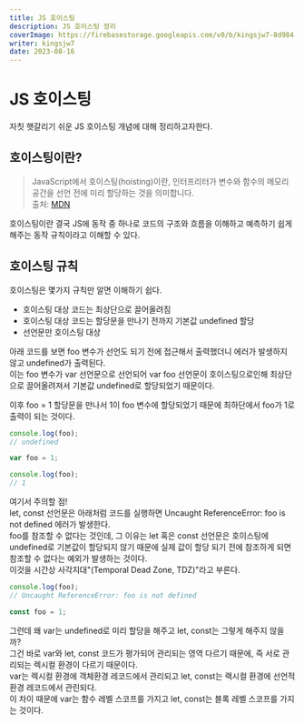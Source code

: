 ```yaml
---
title: JS 호이스팅
description: JS 호이스팅 정리
coverImage: https://firebasestorage.googleapis.com/v0/b/kingsjw7-8d984.appspot.com/o/tech%2Fhoisting%2Fhoi.jpeg?alt=media&token=de3681c2-2e4e-4141-a431-f14d6bb2fd6f
writer: kingsjw7
date: 2023-08-16
---
```


# JS 호이스팅

자칫 햇갈리기 쉬운 JS 호이스팅 개념에 대해 정리하고자한다.

## 호이스팅이란?

> JavaScript에서 호이스팅(hoisting)이란, 인터프리터가 변수와 함수의 메모리 공간을 선언 전에 미리 할당하는 것을 의미합니다.  
> 출처: [MDN](https://developer.mozilla.org/ko/docs/Glossary/Hoisting)

호이스팅이란 결국 JS에 동작 중 하나로 코드의 구조와 흐름을 이해하고 예측하기 쉽게 해주는 동작 규칙이라고 이해할 수 있다.

## 호이스팅 규칙

호이스팅은 몇가지 규칙만 알면 이해하기 쉽다.

- 호이스팅 대상 코드는 최상단으로 끌어올려짐
- 호이스팅 대상 코드는 할당문을 만나기 전까지 기본값 undefined 할당
- 선언문만 호이스팅 대상

아래 코드를 보면 foo 변수가 선언도 되기 전에 접근해서 출력했더니 에러가 발생하지 않고 undefined가 출력된다.  
이는 foo 변수가 var 선언문으로 선언되어 var foo 선언문이 호이스팅으로인해 최상단으로 끌어올려져서 기본값 undefined로 할당되었기 때문이다.

이후 foo = 1 할당문을 만나서 1이 foo 변수에 할당되었기 때문에 최하단에서 foo가 1로 출력이 되는 것이다.

```js
console.log(foo);
// undefined

var foo = 1;

console.log(foo);
// 1
```

여기서 주의할 점!  
let, const 선언문은 아래처럼 코드를 실행하면 Uncaught ReferenceError: foo is not defined 에러가 발생한다.  
foo를 참조할 수 없다는 것인데, 그 이유는 let 혹은 const 선언문은 호이스팅에 undefined로 기본값이 할당되지 않기 때문에 실제 값이 할당 되기 전에 참조하게 되면 참조할 수 없다는 예외가 발생하는 것이다.  
이것을 시간상 사각지대"(Temporal Dead Zone, TDZ)"라고 부른다.

```js
console.log(foo);
// Uncaught ReferenceError: foo is not defined

const foo = 1;
```

그런데 왜 var는 undefined로 미리 할당을 해주고 let, const는 그렇게 해주지 않을까?  
그건 바로 var와 let, const 코드가 평가되어 관리되는 영역 다르기 때문에, 즉 서로 관리되는 렉시컬 환경이 다르기 때문이다.  
var는 렉시컬 환경에 객체환경 레코드에서 관리되고 let, const는 랙시컬 환경에 선언적 환경 레코드에서 관린되다.  
이 차이 때문에 var는 함수 레벨 스코프를 가지고 let, const는 블록 레벨 스코프를 가지는 것이다.
